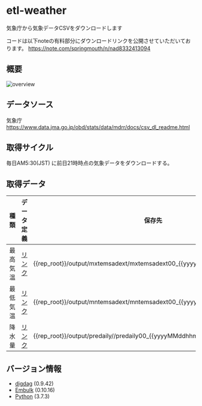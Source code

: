 # etl-weather
気象庁から気象データCSVをダウンロードします

コードは以下noteの有料部分にダウンロードリンクを公開させていただいております。
https://note.com/springmouth/n/nad8332413094

## 概要
![overview](https://github.com/luckyriver0/etl-weather/blob/master/images/overview.png)

## データソース
気象庁<br>
https://www.data.jma.go.jp/obd/stats/data/mdrr/docs/csv_dl_readme.html

## 取得サイクル
毎日AM5:30(JST) に前日21時時点の気象データをダウンロードする。

## 取得データ
| 種類 | データ定義 | 保存先 |
| ---- | ---- | ---- |
| 最高気温 | [リンク](https://www.data.jma.go.jp/obd/stats/data/mdrr/docs/csv_dl_format_mxtem.html) |  {{rep_root}}/output/mxtemsadext/mxtemsadext00_{{yyyyMMddhhmm}}_000.00.csv |
| 最低気温 | [リンク](https://www.data.jma.go.jp/obd/stats/data/mdrr/docs/csv_dl_format_mntem.html) | {{rep_root}}/output/mntemsadext/mntemsadext00_{{yyyyMMddhhmm}}_000.00.csv |
| 降水量 | [リンク](https://www.data.jma.go.jp/obd/stats/data/mdrr/docs/csv_dl_format_predaily.html) |  {{rep_root}}/output/predaily//predaily00_{{yyyyMMddhhmm}}_000.00.csv  |

## バージョン情報

- [digdag](https://github.com/treasure-data/digdag) (0.9.42)
- [Embulk](https://github.com/embulk/embulk) (0.10.16)
- [Python](https://www.python.org/) (3.7.3)

